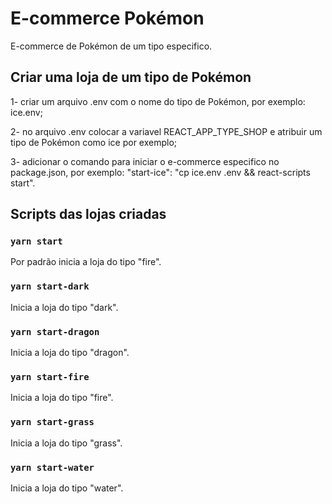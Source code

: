# E-commerce Pokémon

E-commerce de Pokémon de um tipo especifico.

## Criar uma loja de um tipo de Pokémon

1- criar um arquivo .env com o nome do tipo de Pokémon, por exemplo: ice.env;

2- no arquivo .env colocar a variavel REACT_APP_TYPE_SHOP e atribuir um tipo de Pokémon como ice por exemplo;

3- adicionar o comando para iniciar o e-commerce especifico no package.json, por exemplo: "start-ice": "cp ice.env .env && react-scripts start".

## Scripts das lojas criadas

### `yarn start`

Por padrão inicia a loja do tipo "fire".
### `yarn start-dark`

Inicia a loja do tipo "dark".
### `yarn start-dragon`

Inicia a loja do tipo "dragon".
### `yarn start-fire`

Inicia a loja do tipo "fire".
### `yarn start-grass`

Inicia a loja do tipo "grass".
### `yarn start-water`

Inicia a loja do tipo "water".